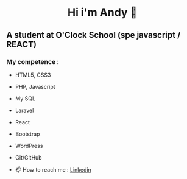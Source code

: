 
#  <div align="center"> Hi i'm Andy 👋 </div>


## **A student at O'Clock School (spe javascript / REACT)**


### My competence :
- HTML5, CSS3
- PHP, Javascript
- My SQL
- Laravel
- React
- Bootstrap
- WordPress
- Git/GitHub    



- 📫 How to reach me : <a href="www.linkedin.com/in/andy-bevis">Linkedin</a>

<!-- ![Cover](https://github.com/Andy-Bevis/Andy-Bevis/blob/main/img/headband.jpg) -->
<!--
**Andy-Bevis/Andy-Bevis** is a ✨ _special_ ✨ repository because its `README.md` (this file) appears on your GitHub profile.

Here are some ideas to get you started:

- 🔭 I’m currently working on ...
- 🌱 I’m currently learning ...
- 👯 I’m looking to collaborate on ...
- 🤔 I’m looking for help with ...
- 💬 Ask me about ...
- 📫 How to reach me: ...
- 😄 Pronouns: ...
- ⚡ Fun fact: ...
-->
